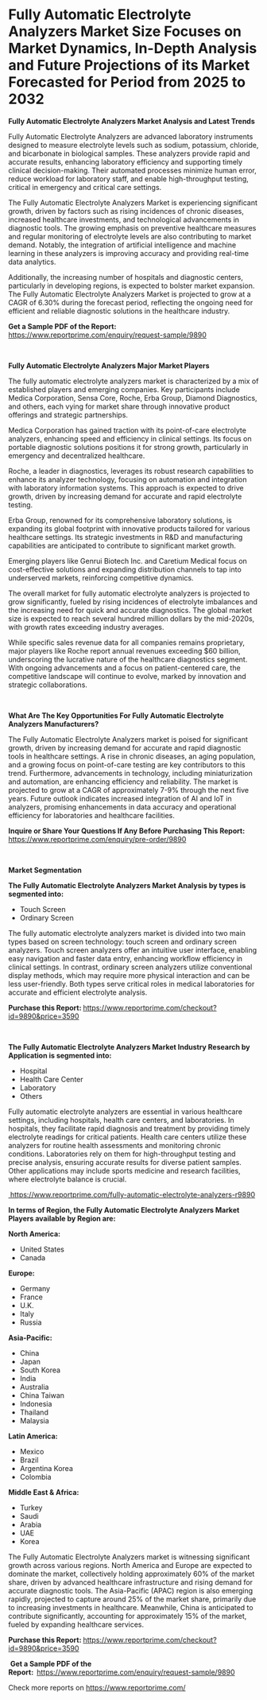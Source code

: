 <p><h1>Fully Automatic Electrolyte Analyzers Market Size Focuses on Market Dynamics, In-Depth Analysis and Future Projections of its Market Forecasted for Period from 2025 to 2032</h1></p><p><strong>Fully Automatic Electrolyte Analyzers Market Analysis and Latest Trends</strong></p>
<p><p>Fully Automatic Electrolyte Analyzers are advanced laboratory instruments designed to measure electrolyte levels such as sodium, potassium, chloride, and bicarbonate in biological samples. These analyzers provide rapid and accurate results, enhancing laboratory efficiency and supporting timely clinical decision-making. Their automated processes minimize human error, reduce workload for laboratory staff, and enable high-throughput testing, critical in emergency and critical care settings.</p><p>The Fully Automatic Electrolyte Analyzers Market is experiencing significant growth, driven by factors such as rising incidences of chronic diseases, increased healthcare investments, and technological advancements in diagnostic tools. The growing emphasis on preventive healthcare measures and regular monitoring of electrolyte levels are also contributing to market demand. Notably, the integration of artificial intelligence and machine learning in these analyzers is improving accuracy and providing real-time data analytics.</p><p>Additionally, the increasing number of hospitals and diagnostic centers, particularly in developing regions, is expected to bolster market expansion. The Fully Automatic Electrolyte Analyzers Market is projected to grow at a CAGR of 6.30% during the forecast period, reflecting the ongoing need for efficient and reliable diagnostic solutions in the healthcare industry.</p></p>
<p><strong>Get a Sample PDF of the Report:&nbsp;</strong> <a href="https://www.reportprime.com/enquiry/request-sample/9890?utm_campaign=2467&utm_medium=2&utm_source=Github&utm_content=ia&utm_term=28022025&utm_id=fully-automatic-electrolyte-analyzers">https://www.reportprime.com/enquiry/request-sample/9890</a></p>
<p>&nbsp;</p>
<p><strong>Fully Automatic Electrolyte Analyzers Major Market Players</strong></p>
<p><p>The fully automatic electrolyte analyzers market is characterized by a mix of established players and emerging companies. Key participants include Medica Corporation, Sensa Core, Roche, Erba Group, Diamond Diagnostics, and others, each vying for market share through innovative product offerings and strategic partnerships.</p><p>Medica Corporation has gained traction with its point-of-care electrolyte analyzers, enhancing speed and efficiency in clinical settings. Its focus on portable diagnostic solutions positions it for strong growth, particularly in emergency and decentralized healthcare.</p><p>Roche, a leader in diagnostics, leverages its robust research capabilities to enhance its analyzer technology, focusing on automation and integration with laboratory information systems. This approach is expected to drive growth, driven by increasing demand for accurate and rapid electrolyte testing.</p><p>Erba Group, renowned for its comprehensive laboratory solutions, is expanding its global footprint with innovative products tailored for various healthcare settings. Its strategic investments in R&D and manufacturing capabilities are anticipated to contribute to significant market growth.</p><p>Emerging players like Genrui Biotech Inc. and Caretium Medical focus on cost-effective solutions and expanding distribution channels to tap into underserved markets, reinforcing competitive dynamics.</p><p>The overall market for fully automatic electrolyte analyzers is projected to grow significantly, fueled by rising incidences of electrolyte imbalances and the increasing need for quick and accurate diagnostics. The global market size is expected to reach several hundred million dollars by the mid-2020s, with growth rates exceeding industry averages.</p><p>While specific sales revenue data for all companies remains proprietary, major players like Roche report annual revenues exceeding $60 billion, underscoring the lucrative nature of the healthcare diagnostics segment. With ongoing advancements and a focus on patient-centered care, the competitive landscape will continue to evolve, marked by innovation and strategic collaborations.</p></p>
<p>&nbsp;</p>
<p><strong>What Are The Key Opportunities For Fully Automatic Electrolyte Analyzers Manufacturers?</strong></p>
<p><p>The Fully Automatic Electrolyte Analyzers market is poised for significant growth, driven by increasing demand for accurate and rapid diagnostic tools in healthcare settings. A rise in chronic diseases, an aging population, and a growing focus on point-of-care testing are key contributors to this trend. Furthermore, advancements in technology, including miniaturization and automation, are enhancing efficiency and reliability. The market is projected to grow at a CAGR of approximately 7-9% through the next five years. Future outlook indicates increased integration of AI and IoT in analyzers, promising enhancements in data accuracy and operational efficiency for laboratories and healthcare facilities.</p></p>
<p><strong>Inquire or Share Your Questions If Any Before Purchasing This Report:</strong> <a href="https://www.reportprime.com/enquiry/pre-order/9890?utm_campaign=2467&utm_medium=2&utm_source=Github&utm_content=ia&utm_term=28022025&utm_id=fully-automatic-electrolyte-analyzers">https://www.reportprime.com/enquiry/pre-order/9890</a></p>
<p>&nbsp;</p>
<p><strong>Market Segmentation</strong></p>
<p><strong>The Fully Automatic Electrolyte Analyzers Market Analysis by types is segmented into:</strong></p>
<p><ul><li>Touch Screen</li><li>Ordinary Screen</li></ul></p>
<p><p>The fully automatic electrolyte analyzers market is divided into two main types based on screen technology: touch screen and ordinary screen analyzers. Touch screen analyzers offer an intuitive user interface, enabling easy navigation and faster data entry, enhancing workflow efficiency in clinical settings. In contrast, ordinary screen analyzers utilize conventional display methods, which may require more physical interaction and can be less user-friendly. Both types serve critical roles in medical laboratories for accurate and efficient electrolyte analysis.</p></p>
<p><strong>Purchase this Report:&nbsp;</strong><a href="https://www.reportprime.com/checkout?id=9890&price=3590&utm_campaign=2467&utm_medium=2&utm_source=Github&utm_content=ia&utm_term=28022025&utm_id=fully-automatic-electrolyte-analyzers">https://www.reportprime.com/checkout?id=9890&price=3590</a></p>
<p>&nbsp;</p>
<p><strong>The Fully Automatic Electrolyte Analyzers Market Industry Research by Application is segmented into:</strong></p>
<p><ul><li>Hospital</li><li>Health Care Center</li><li>Laboratory</li><li>Others</li></ul></p>
<p><p>Fully automatic electrolyte analyzers are essential in various healthcare settings, including hospitals, health care centers, and laboratories. In hospitals, they facilitate rapid diagnosis and treatment by providing timely electrolyte readings for critical patients. Health care centers utilize these analyzers for routine health assessments and monitoring chronic conditions. Laboratories rely on them for high-throughput testing and precise analysis, ensuring accurate results for diverse patient samples. Other applications may include sports medicine and research facilities, where electrolyte balance is crucial.</p></p>
<p><a href="https://www.reportprime.com/fully-automatic-electrolyte-analyzers-r9890?utm_campaign=2467&utm_medium=2&utm_source=Github&utm_content=ia&utm_term=28022025&utm_id=fully-automatic-electrolyte-analyzers">&nbsp;https://www.reportprime.com/fully-automatic-electrolyte-analyzers-r9890</a></p>
<p><strong>In terms of Region, the Fully Automatic Electrolyte Analyzers Market Players available by Region are:</strong></p>
<p>
    <p> <strong> North America: </strong>
        <ul>
            <li>United States</li>
            <li>Canada</li>
        </ul>
        </p> 
    <p> <strong> Europe: </strong>
        <ul>
            <li>Germany</li>
            <li>France</li>
            <li>U.K.</li>
            <li>Italy</li>
            <li>Russia</li>
        </ul>
        </p> 
    <p> <strong> Asia-Pacific: </strong>
        <ul>
            <li>China</li>
            <li>Japan</li>
            <li>South Korea</li>
            <li>India</li>
            <li>Australia</li>
            <li>China Taiwan</li>
            <li>Indonesia</li>
            <li>Thailand</li>
            <li>Malaysia</li>
        </ul>
        </p> 
    <p> <strong> Latin America: </strong>
        <ul>
            <li>Mexico</li>
            <li>Brazil</li>
            <li>Argentina Korea</li>
            <li>Colombia</li>
        </ul>
        </p> 
    <p> <strong> Middle East & Africa: </strong>
        <ul>
            <li>Turkey</li>
            <li>Saudi</li>
            <li>Arabia</li>
            <li>UAE</li>
            <li>Korea</li>
        </ul>
    </p>
    </p>
<p><p>The Fully Automatic Electrolyte Analyzers market is witnessing significant growth across various regions. North America and Europe are expected to dominate the market, collectively holding approximately 60% of the market share, driven by advanced healthcare infrastructure and rising demand for accurate diagnostic tools. The Asia-Pacific (APAC) region is also emerging rapidly, projected to capture around 25% of the market share, primarily due to increasing investments in healthcare. Meanwhile, China is anticipated to contribute significantly, accounting for approximately 15% of the market, fueled by expanding healthcare services.</p></p>
<p><strong>Purchase this Report: </strong><a href="https://www.reportprime.com/checkout?id=9890&price=3590&utm_campaign=2467&utm_medium=2&utm_source=Github&utm_content=ia&utm_term=28022025&utm_id=fully-automatic-electrolyte-analyzers">https://www.reportprime.com/checkout?id=9890&price=3590</a></p>
<p>&nbsp;<strong>Get a Sample PDF of the Report:&nbsp;&nbsp;</strong><a href="https://www.reportprime.com/enquiry/request-sample/9890?utm_campaign=2467&utm_medium=2&utm_source=Github&utm_content=ia&utm_term=28022025&utm_id=fully-automatic-electrolyte-analyzers">https://www.reportprime.com/enquiry/request-sample/9890</a></p>
<p><strong></strong></p>
<p>Check more reports on <a href="https://www.reportprime.com/?utm_campaign=2467&utm_medium=2&utm_source=Github&utm_content=ia&utm_term=28022025&utm_id=fully-automatic-electrolyte-analyzers">https://www.reportprime.com/</a></p>